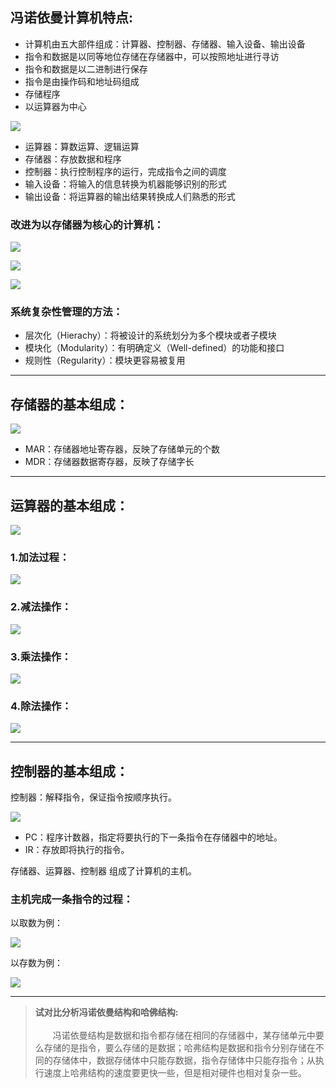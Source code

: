 

## 冯诺依曼计算机特点:

- 计算机由五大部件组成：计算器、控制器、存储器、输入设备、输出设备
- 指令和数据是以同等地位存储在存储器中，可以按照地址进行寻访
- 指令和数据是以二进制进行保存
- 指令是由操作码和地址码组成
- 存储程序
- 以运算器为中心

![](img/Snipaste_2022-10-16_08-33-22.png)

- 运算器：算数运算、逻辑运算
- 存储器：存放数据和程序
- 控制器：执行控制程序的运行，完成指令之间的调度
- 输入设备：将输入的信息转换为机器能够识别的形式
- 输出设备：将运算器的输出结果转换成人们熟悉的形式

### 改进为以存储器为核心的计算机：

![](img/Snipaste_2022-10-16_08-44-29.png)

![](img/Snipaste_2022-10-16_08-51-26.png)

![](img/Snipaste_2022-10-16_08-51-42.png)

### 系统复杂性管理的方法：

- 层次化（Hierachy）：将被设计的系统划分为多个模块或者子模块
- 模块化（Modularity）：有明确定义（Well-defined）的功能和接口
- 规则性（Regularity）：模块更容易被复用

<hr>

## 存储器的基本组成：

![](img/Snipaste_2022-10-16_09-26-58.png)

- MAR：存储器地址寄存器，反映了存储单元的个数
- MDR：存储器数据寄存器，反映了存储字长

<hr>

## 运算器的基本组成：

![](img/Snipaste_2022-10-16_13-16-33.png)

### 1.加法过程：

![](img/Snipaste_2022-10-16_13-28-02.png)

### 2.减法操作：

![](img/Snipaste_2022-10-16_13-28-23.png)

### 3.乘法操作：

![](img/Snipaste_2022-10-16_13-30-55.png)

### 4.除法操作：

![](img/Snipaste_2022-10-16_13-31-15.png)

<hr>

## 控制器的基本组成：

控制器：解释指令，保证指令按顺序执行。

![](img/Snipaste_2022-10-16_13-36-18.png)

- PC：程序计数器，指定将要执行的下一条指令在存储器中的地址。
- IR：存放即将执行的指令。

存储器、运算器、控制器 组成了计算机的主机。

### 主机完成一条指令的过程：

以取数为例：

![](img/Snipaste_2022-10-16_13-47-10.png)

以存数为例：

![](img/Snipaste_2022-10-16_13-48-34.png)

<hr/>

> <b>试对比分析冯诺依曼结构和哈佛结构:</b><br><br>
> &emsp;&emsp;冯诺依曼结构是数据和指令都存储在相同的存储器中，某存储单元中要么存储的是指令，要么存储的是数据；哈弗结构是数据和指令分别存储在不同的存储体中，数据存储体中只能存数据，指令存储体中只能存指令；从执行速度上哈弗结构的速度要更快一些，但是相对硬件也相对复杂一些。
